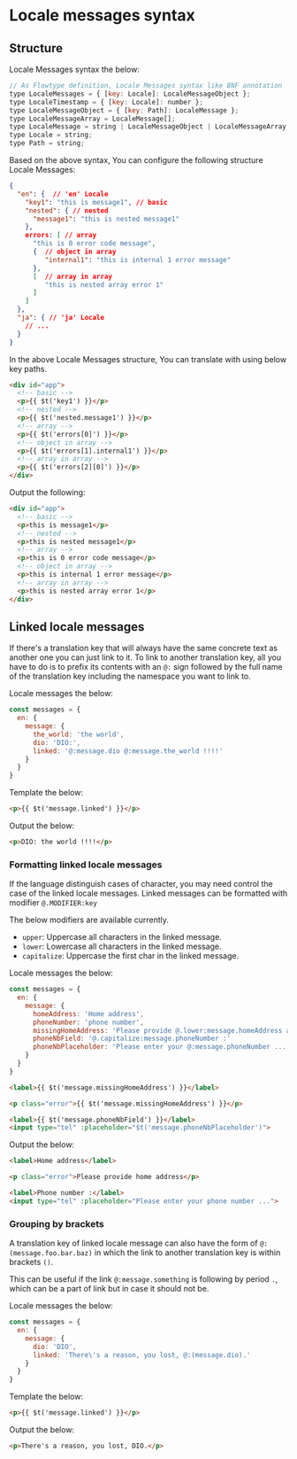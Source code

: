 # Locale messages syntax

## Structure

Locale Messages syntax the below:

```javascript
// As Flowtype definition, Locale Messages syntax like BNF annotation
type LocaleMessages = { [key: Locale]: LocaleMessageObject };
type LocaleTimestamp = { [key: Locale]: number };
type LocaleMessageObject = { [key: Path]: LocaleMessage };
type LocaleMessageArray = LocaleMessage[];
type LocaleMessage = string | LocaleMessageObject | LocaleMessageArray;
type Locale = string;
type Path = string;
```

Based on the above syntax, You can configure the following structure Locale Messages:

```json
{
  "en": {  // 'en' Locale
    "key1": "this is message1", // basic
    "nested": { // nested
      "message1": "this is nested message1"
    },
    errors: [ // array
      "this is 0 error code message",
      {  // object in array
         "internal1": "this is internal 1 error message"
      },
      [  // array in array
         "this is nested array error 1"
      ]
    ]
  },
  "ja": { // 'ja' Locale
    // ...
  }
}
```

In the above Locale Messages structure,  You can translate with using below key paths.

```html
<div id="app">
  <!-- basic -->
  <p>{{ $t('key1') }}</p>
  <!-- nested -->
  <p>{{ $t('nested.message1') }}</p>
  <!-- array -->
  <p>{{ $t('errors[0]') }}</p>
  <!-- object in array -->
  <p>{{ $t('errors[1].internal1') }}</p>
  <!-- array in array -->
  <p>{{ $t('errors[2][0]') }}</p>
</div>
```

Output the following:

```html
<div id="app">
  <!-- basic -->
  <p>this is message1</p>
  <!-- nested -->
  <p>this is nested message1</p>
  <!-- array -->
  <p>this is 0 error code message</p>
  <!-- object in array -->
  <p>this is internal 1 error message</p>
  <!-- array in array -->
  <p>this is nested array error 1</p>
</div>
```

## Linked locale messages

If there's a translation key that will always have the same concrete text as another one you can just link to it. To link to another translation key, all you have to do is to prefix its contents with an `@:` sign followed by the full name of the translation key including the namespace you want to link to.

Locale messages the below:

```javascript
const messages = {
  en: {
    message: {
      the_world: 'the world',
      dio: 'DIO:',
      linked: '@:message.dio @:message.the_world !!!!'
    }
  }
}
```

Template the below:

```html
<p>{{ $t('message.linked') }}</p>
```

Output the below:

```html
<p>DIO: the world !!!!</p>
```

### Formatting linked locale messages

If the language distinguish cases of character, you may need control the case of the linked locale messages.
Linked messages can be formatted with modifier  `@.MODIFIER:key`

The below modifiers are available currently.

* `upper`: Uppercase all characters in the linked message.
* `lower`: Lowercase all characters in the linked message.
* `capitalize`: Uppercase the first char in the linked message.

Locale messages the below:

```javascript
const messages = {
  en: {
    message: {
      homeAddress: 'Home address',
      phoneNumber: 'phone number',
      missingHomeAddress: 'Please provide @.lower:message.homeAddress and @:message.phoneNumber',
      phoneNbField: '@.capitalize:message.phoneNumber :'
      phoneNbPlaceholder: 'Please enter your @:message.phoneNumber ...'
    }
  }
}
```

```html
<label>{{ $t('message.missingHomeAddress') }}</label>

<p class="error">{{ $t('message.missingHomeAddress') }}</p>

<label>{{ $t('message.phoneNbField') }}</label>
<input type="tel" :placeholder="$t('message.phoneNbPlaceholder')">
```

Output the below:

```html
<label>Home address</label>

<p class="error">Please provide home address</p>

<label>Phone number :</label>
<input type="tel" :placeholder="Please enter your phone number ...">
```

### Grouping by brackets

A translation key of linked locale message can also have the form of `@:(message.foo.bar.baz)` in which the link to another translation key is within brackets `()`.

This can be useful if the link `@:message.something` is following by period `.`, which can be a part of link but in case it should not be.

Locale messages the below:

```js
const messages = {
  en: {
    message: {
      dio: 'DIO',
      linked: 'There\'s a reason, you lost, @:(message.dio).'
    }
  }
}
```

Template the below:

```html
<p>{{ $t('message.linked') }}</p>
```

Output the below:

```html
<p>There's a reason, you lost, DIO.</p>
```